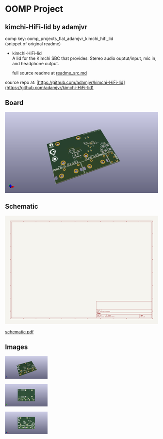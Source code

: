 # OOMP Project  
## kimchi-HiFi-lid  by adamjvr  
  
oomp key: oomp_projects_flat_adamjvr_kimchi_hifi_lid  
(snippet of original readme)  
  
- kimchi-HiFi-lid  
A lid for the Kimchi SBC that provides: Stereo audio ouptut/input, mic in, and headphone output.  
  
  full source readme at [readme_src.md](readme_src.md)  
  
source repo at: [https://github.com/adamjvr/kimchi-HiFi-lid](https://github.com/adamjvr/kimchi-HiFi-lid)  
## Board  
  
[![working_3d.png](working_3d_600.png)](working_3d.png)  
## Schematic  
  
[![working_schematic.png](working_schematic_600.png)](working_schematic.png)  
  
[schematic pdf](working_schematic.pdf)  
## Images  
  
[![working_3d.png](working_3d_140.png)](working_3d.png)  
  
[![working_3d_back.png](working_3d_back_140.png)](working_3d_back.png)  
  
[![working_3d_front.png](working_3d_front_140.png)](working_3d_front.png)  
